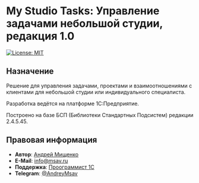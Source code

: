 # My Studio Tasks: Управление задачами небольшой студии, редакция 1.0

[![License: MIT](https://img.shields.io/badge/License-MIT-green.svg)](https://opensource.org/licenses/MIT)

## Назначение

Решение для управления задачами, проектами и взаимоотношениями с клиентами для небольшой студии или индивидуального специалиста.

Разработка ведётся на платформе 1С:Предприятие.

Построено на базе БСП (Библиотеки Стандартных Подсистем) редакции 2.4.5.45.

## Правовая информация
* **Автор**: [Андрей Мищенко](http://www.msav.ru/)
* **E-Mail**: [info@msav.ru](mailto:info@msav.ru)
* **Поддержка**: [Проограммист 1С](http://www.1c-program-msk.ru)
* **Telegram**: [@AndreyMsav](https://t.me/AndreyMsav)
